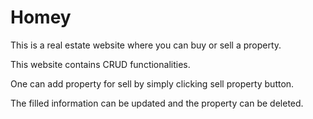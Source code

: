 # Homey

This is a real estate website where you can buy or sell a property.

This website contains CRUD functionalities.

One can add property for sell by simply clicking sell property button.

The filled information can be updated and the property can be deleted.
